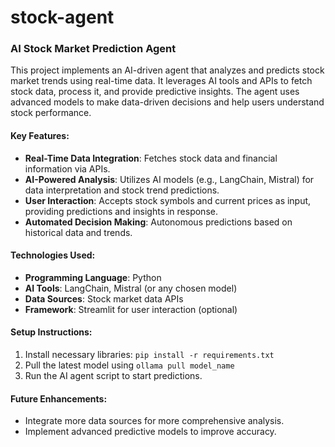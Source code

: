 # stock-agent



### **AI Stock Market Prediction Agent**

This project implements an AI-driven agent that analyzes and predicts stock market trends using real-time data. It leverages AI tools and APIs to fetch stock data, process it, and provide predictive insights. The agent uses advanced models to make data-driven decisions and help users understand stock performance.

#### **Key Features:**
- **Real-Time Data Integration**: Fetches stock data and financial information via APIs.
- **AI-Powered Analysis**: Utilizes AI models (e.g., LangChain, Mistral) for data interpretation and stock trend predictions.
- **User Interaction**: Accepts stock symbols and current prices as input, providing predictions and insights in response.
- **Automated Decision Making**: Autonomous predictions based on historical data and trends.

#### **Technologies Used:**
- **Programming Language**: Python
- **AI Tools**: LangChain, Mistral (or any chosen model)
- **Data Sources**: Stock market data APIs
- **Framework**: Streamlit for user interaction (optional)

#### **Setup Instructions**:
1. Install necessary libraries: `pip install -r requirements.txt`
2. Pull the latest model using `ollama pull model_name`
3. Run the AI agent script to start predictions.

#### **Future Enhancements**:
- Integrate more data sources for more comprehensive analysis.
- Implement advanced predictive models to improve accuracy.

